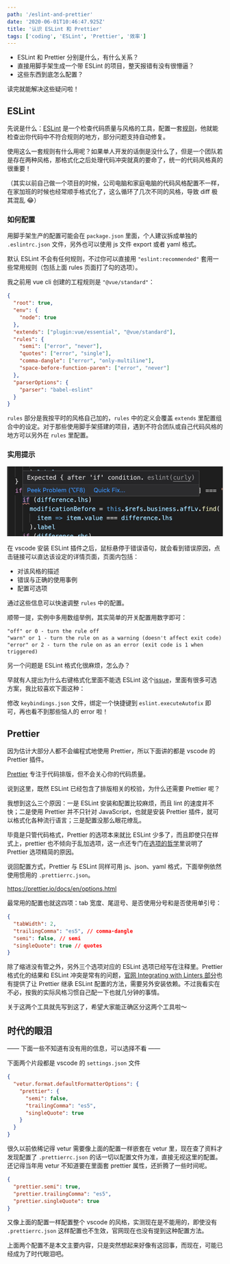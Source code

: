 ```yaml
---
path: '/eslint-and-prettier'
date: '2020-06-01T10:46:47.925Z'
title: '认识 ESLint 和 Prettier'
tags: ['coding', 'ESLint', 'Prettier', '效率']
---
```


- ESLint 和 Prettier 分别是什么，有什么关系？
- 直接用脚手架生成一个带 ESLint 的项目，整天报错有没有很懵逼？
- 这些东西到底怎么配置？

读完就能解决这些疑问啦！

## ESLint

先说是什么：[ESLint](https://ESLint.org/) 是一个检查代码质量与风格的工具，配置一套[规则](https://ESLint.org/docs/rules/)，他就能检查出你代码中不符合规则的地方，部分问题支持自动修复。

使用这么一套规则有什么用呢？如果单人开发的话倒是没什么了，但是一个团队若是存在两种风格，那格式化之后处理代码冲突就真的要命了，统一的代码风格真的很重要！

（其实以前自己做一个项目的时候，公司电脑和家庭电脑的代码风格配置不一样，在家加班的时候也经常顺手格式化了，这么循环了几次不同的风格，导致 diff 极其混乱 😂）

### 如何配置

用脚手架生产的配置可能会在 `package.json` 里面，个人建议拆成单独的 `.eslintrc.json` 文件，另外也可以使用 js 文件 export 或者 yaml 格式。

默认 ESLint 不会有任何规则，不过你可以直接用 `"eslint:recommended"` 套用一些常用规则（包括上面 rules 页面打了勾的选项）。

我之前用 vue cli 创建的工程规则是 `"@vue/standard"`：

```json
{
  "root": true,
  "env": {
    "node": true
  },
  "extends": ["plugin:vue/essential", "@vue/standard"],
  "rules": {
    "semi": ["error", "never"],
    "quotes": ["error", "single"],
    "comma-dangle": ["error", "only-multiline"],
    "space-before-function-paren": ["error", "never"]
  },
  "parserOptions": {
    "parser": "babel-eslint"
  }
}
```

`rules` 部分是我按平时的风格自己加的，`rules` 中的定义会覆盖 `extends` 里配置组合中的设定。对于那些使用脚手架搭建的项目，遇到不符合团队或自己代码风格的地方可以另外在 `rules` 里配置。

### 实用提示

![vscode-eslint](vscode-eslint.png)

在 vscode 安装 ESLint 插件之后，鼠标悬停于错误语句，就会看到错误原因，点击链接可以直达该设定的详情页面，页面内包括：

- 对该风格的描述
- 错误与正确的使用事例
- 配置可选项

通过这些信息可以快速调整 `rules` 中的配置。

顺带一提，实例中多用数组举例，其实简单的开关配置用数字即可：

```
"off" or 0 - turn the rule off
"warn" or 1 - turn the rule on as a warning (doesn't affect exit code)
"error" or 2 - turn the rule on as an error (exit code is 1 when triggered)
```

另一个问题是 ESLint 格式化很麻烦，怎么办？

早就有人提出为什么右键格式化里面不能选 ESLint 这个[issue](https://github.com/microsoft/vscode-ESLint/issues/417)，里面有很多可选方案，我比较喜欢下面这种：

修改 `keybindings.json` 文件，绑定一个快捷键到 `eslint.executeAutofix` 即可，再也看不到那些恼人的 error 啦！

## Prettier

因为估计大部分人都不会编程式地使用 Prettier，所以下面讲的都是 vscode 的 Prettier 插件。

[Prettier](https://prettier.io/) 专注于代码排版，但不会关心你的代码质量。

说到这里，既然 ESLint 已经包含了排版相关的校验，为什么还需要 Prettier 呢？

我想到这么三个原因：一是 ESLint 安装和配置比较麻烦，而且 lint 的速度并不快；二是使用 Prettier 并不只针对 JavaScript，也就是安装 Prettier 插件，就可以格式化各种流行语言；三是配置没那么眼花缭乱。

毕竟是只管代码格式，Prettier 的选项本来就比 ESLint 少多了，而且即使只在样式上，prettier 也不倾向于乱加选项，这一点还专门在[选项的哲学](https://prettier.io/docs/en/option-philosophy.html)里说明了 Prettier 选项精简的原因。

说回配置方式，Prettier 与 ESLint 同样可用 js、json、yaml 格式，下面举例依然使用惯用的 `.prettierrc.json`。

https://prettier.io/docs/en/options.html

最常用的配置也就这四项：tab 宽度、尾逗号、是否使用分号和是否使用单引号：

```json
{
  "tabWidth": 2,
  "trailingComma": "es5", // comma-dangle
  "semi": false, // semi
  "singleQuote": true // quotes
}
```

除了缩进没有管之外，另外三个选项对应的 ESLint 选项已经写在注释里。Prettier 格式化的结果和 ESLint 冲突是常有的问题，[官网 Integrating with Linters 部分](https://prettier.io/docs/en/integrating-with-linters.html)也有提供了让 Prettier 继承 ESLint 配置的方法，需要另外安装依赖。不过我看实在不必，按我的实际风格习惯自己配一下也就几分钟的事情。

关于这两个工具就先写到这了，希望大家能正确区分这两个工具啦～

## 时代的眼泪

—— 下面一些不知道有没有用的信息，可以选择不看 ——

下面两个片段都是 vscode 的 `settings.json` 文件

```json
{
  "vetur.format.defaultFormatterOptions": {
    "prettier": {
      "semi": false,
      "trailingComma": "es5",
      "singleQuote": true
    }
  }
}
```

很久以前依稀记得 vetur 需要像上面的配置一样嵌套在 vetur 里，现在查了资料才发现配置了 `.prettierrc.json` 的话一切以配置文件为准，直接无视这里的配置。还记得当年用 vetur 不知道要在里面套 prettier 属性，还折腾了一些时间呢。

```json
{
  "prettier.semi": true,
  "prettier.trailingComma": "es5",
  "prettier.singleQuote": true
}
```

又像上面的配置一样配置整个 vscode 的风格，实测现在是不能用的，即使没有 `.prettierrc.json` 这样配置也不生效，官网现在也没有提到这种配置方法。

上面两个配置不是本文主要内容，只是突然想起来好像有这回事，而现在，可能已经成为了时代眼泪吧。
